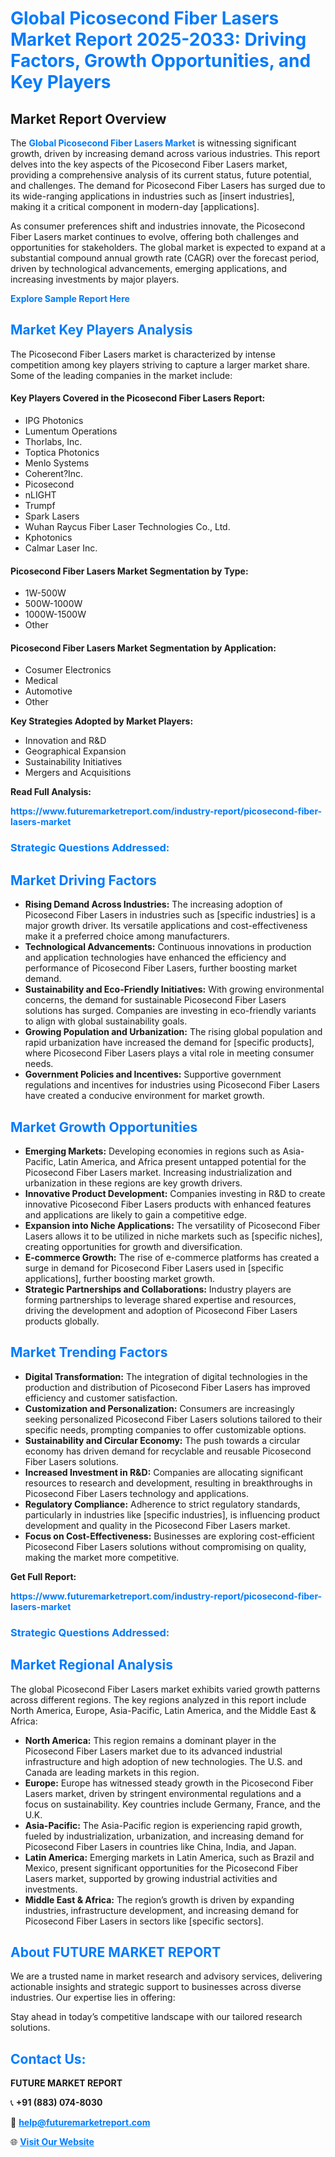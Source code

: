 <h1 style="color: #007BFF;">Global Picosecond Fiber Lasers Market Report 2025-2033: Driving Factors, Growth Opportunities, and Key Players</h1>

<section id="overview">
<h2>Market Report Overview</h2>
<p>The <a href="https://www.futuremarketreport.com/industry-report/picosecond-fiber-lasers-market" style="color: #007BFF; text-decoration: none;"><strong>Global Picosecond Fiber Lasers Market</strong></a> is witnessing significant growth, driven by increasing demand across various industries. This report delves into the key aspects of the Picosecond Fiber Lasers market, providing a comprehensive analysis of its current status, future potential, and challenges. The demand for Picosecond Fiber Lasers has surged due to its wide-ranging applications in industries such as [insert industries], making it a critical component in modern-day [applications].</p>
<p>As consumer preferences shift and industries innovate, the Picosecond Fiber Lasers market continues to evolve, offering both challenges and opportunities for stakeholders. The global market is expected to expand at a substantial compound annual growth rate (CAGR) over the forecast period, driven by technological advancements, emerging applications, and increasing investments by major players.</p>
</section>

<section id="overview">
<p><a href="https://www.futuremarketreport.com/request-sample/reportId=76006" style="color: #007BFF; text-decoration: none;"><strong>Explore Sample Report Here</strong></a></p>
</section>

<section id="key-players">
<h2 style="color: #007BFF;">Market Key Players Analysis</h2>
<p>The Picosecond Fiber Lasers market is characterized by intense competition among key players striving to capture a larger market share. Some of the leading companies in the market include:</p>
<h4>Key Players Covered in the Picosecond Fiber Lasers Report:</h4>
<ul><li>IPG Photonics</li><li>Lumentum Operations</li><li>Thorlabs, Inc.</li><li>Toptica Photonics</li><li>Menlo Systems</li><li>Coherent?Inc.</li><li>Picosecond</li><li>nLIGHT</li><li>Trumpf</li><li>Spark Lasers</li><li>Wuhan Raycus Fiber Laser Technologies Co., Ltd.</li><li>Kphotonics</li><li>Calmar Laser Inc.</li></ul>
<h4>Picosecond Fiber Lasers Market Segmentation by Type:</h4>
<ul><li>1W-500W</li><li>500W-1000W</li><li>1000W-1500W</li><li>Other</li></ul>

<h4>Picosecond Fiber Lasers Market Segmentation by Application:</h4>
<ul><li>Cosumer Electronics</li><li>Medical</li><li>Automotive</li><li>Other</li></ul>
<p><strong>Key Strategies Adopted by Market Players:</strong></p>
<ul>
<li>Innovation and R&D</li>
<li>Geographical Expansion</li>
<li>Sustainability Initiatives</li>
<li>Mergers and Acquisitions</li>
</ul>
</section>

<section>
<p><strong>Read Full Analysis: </strong></p><a href="https://www.futuremarketreport.com/industry-report/picosecond-fiber-lasers-market" style="color: #007BFF; text-decoration: none;"><strong>https://www.futuremarketreport.com/industry-report/picosecond-fiber-lasers-market</strong></a>
<h3 style="color: #007BFF;">Strategic Questions Addressed:</h3>
</section>

<section id="driving-factors">
<h2 style="color: #007BFF;">Market Driving Factors</h2>
<ul>
<li><strong>Rising Demand Across Industries:</strong> The increasing adoption of Picosecond Fiber Lasers in industries such as [specific industries] is a major growth driver. Its versatile applications and cost-effectiveness make it a preferred choice among manufacturers.</li>
<li><strong>Technological Advancements:</strong> Continuous innovations in production and application technologies have enhanced the efficiency and performance of Picosecond Fiber Lasers, further boosting market demand.</li>
<li><strong>Sustainability and Eco-Friendly Initiatives:</strong> With growing environmental concerns, the demand for sustainable Picosecond Fiber Lasers solutions has surged. Companies are investing in eco-friendly variants to align with global sustainability goals.</li>
<li><strong>Growing Population and Urbanization:</strong> The rising global population and rapid urbanization have increased the demand for [specific products], where Picosecond Fiber Lasers plays a vital role in meeting consumer needs.</li>
<li><strong>Government Policies and Incentives:</strong> Supportive government regulations and incentives for industries using Picosecond Fiber Lasers have created a conducive environment for market growth.</li>
</ul>
</section>

<section id="growth-opportunities">
<h2 style="color: #007BFF;">Market Growth Opportunities</h2>
<ul>
<li><strong>Emerging Markets:</strong> Developing economies in regions such as Asia-Pacific, Latin America, and Africa present untapped potential for the Picosecond Fiber Lasers market. Increasing industrialization and urbanization in these regions are key growth drivers.</li>
<li><strong>Innovative Product Development:</strong> Companies investing in R&D to create innovative Picosecond Fiber Lasers products with enhanced features and applications are likely to gain a competitive edge.</li>
<li><strong>Expansion into Niche Applications:</strong> The versatility of Picosecond Fiber Lasers allows it to be utilized in niche markets such as [specific niches], creating opportunities for growth and diversification.</li>
<li><strong>E-commerce Growth:</strong> The rise of e-commerce platforms has created a surge in demand for Picosecond Fiber Lasers used in [specific applications], further boosting market growth.</li>
<li><strong>Strategic Partnerships and Collaborations:</strong> Industry players are forming partnerships to leverage shared expertise and resources, driving the development and adoption of Picosecond Fiber Lasers products globally.</li>
</ul>
</section>

<section id="trending-factors">
<h2 style="color: #007BFF;">Market Trending Factors</h2>
<ul>
<li><strong>Digital Transformation:</strong> The integration of digital technologies in the production and distribution of Picosecond Fiber Lasers has improved efficiency and customer satisfaction.</li>
<li><strong>Customization and Personalization:</strong> Consumers are increasingly seeking personalized Picosecond Fiber Lasers solutions tailored to their specific needs, prompting companies to offer customizable options.</li>
<li><strong>Sustainability and Circular Economy:</strong> The push towards a circular economy has driven demand for recyclable and reusable Picosecond Fiber Lasers solutions.</li>
<li><strong>Increased Investment in R&D:</strong> Companies are allocating significant resources to research and development, resulting in breakthroughs in Picosecond Fiber Lasers technology and applications.</li>
<li><strong>Regulatory Compliance:</strong> Adherence to strict regulatory standards, particularly in industries like [specific industries], is influencing product development and quality in the Picosecond Fiber Lasers market.</li>
<li><strong>Focus on Cost-Effectiveness:</strong> Businesses are exploring cost-efficient Picosecond Fiber Lasers solutions without compromising on quality, making the market more competitive.</li>
</ul>
</section>

<section>
<p><strong>Get Full Report: </strong></p><a href="https://www.futuremarketreport.com/industry-report/picosecond-fiber-lasers-market" style="color: #007BFF; text-decoration: none;"><strong>https://www.futuremarketreport.com/industry-report/picosecond-fiber-lasers-market</strong></a>
<h3 style="color: #007BFF;">Strategic Questions Addressed:</h3>
</section>


<section id="regional-analysis">
<h2 style="color: #007BFF;">Market Regional Analysis</h2>
<p>The global Picosecond Fiber Lasers market exhibits varied growth patterns across different regions. The key regions analyzed in this report include North America, Europe, Asia-Pacific, Latin America, and the Middle East & Africa:</p>
<ul>
<li><strong>North America:</strong> This region remains a dominant player in the Picosecond Fiber Lasers market due to its advanced industrial infrastructure and high adoption of new technologies. The U.S. and Canada are leading markets in this region.</li>
<li><strong>Europe:</strong> Europe has witnessed steady growth in the Picosecond Fiber Lasers market, driven by stringent environmental regulations and a focus on sustainability. Key countries include Germany, France, and the U.K.</li>
<li><strong>Asia-Pacific:</strong> The Asia-Pacific region is experiencing rapid growth, fueled by industrialization, urbanization, and increasing demand for Picosecond Fiber Lasers in countries like China, India, and Japan.</li>
<li><strong>Latin America:</strong> Emerging markets in Latin America, such as Brazil and Mexico, present significant opportunities for the Picosecond Fiber Lasers market, supported by growing industrial activities and investments.</li>
<li><strong>Middle East & Africa:</strong> The region’s growth is driven by expanding industries, infrastructure development, and increasing demand for Picosecond Fiber Lasers in sectors like [specific sectors].</li>
</ul>
</section>

<footer>
<h2 style="color: #007BFF;">About FUTURE MARKET REPORT</h2>
<p>We are a trusted name in market research and advisory services, delivering actionable insights and strategic support to businesses across diverse industries. Our expertise lies in offering:</p>

<p>Stay ahead in today’s competitive landscape with our tailored research solutions.</p>

<h2 style="color: #007BFF;">Contact Us:</h2>
<p><strong>FUTURE MARKET REPORT</strong></p>
<p>📞 <strong>+91 (883) 074-8030</strong></p>
<p>📧 <strong><a href="mailto:help@futuremarketreport.com" style="color: #007BFF;">help@futuremarketreport.com</a></strong></p>
<p>🌐 <strong><a href="https://www.futuremarketreport.com/" style="color: #007BFF;">Visit Our Website</a></strong></p>
</footer>